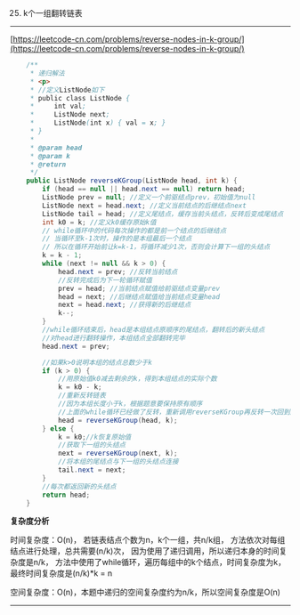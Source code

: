 25. k个一组翻转链表  
---

[https://leetcode-cn.com/problems/reverse-nodes-in-k-group/](https://leetcode-cn.com/problems/reverse-nodes-in-k-group/)  

```java  
    /**
     * 递归解法
     * <p>
	 * //定义ListNode如下
	 * public class ListNode {
	 *     int val;
	 *     ListNode next;
	 *     ListNode(int x) { val = x; }
	 * }
     *
     * @param head
     * @param k
     * @return
     */
    public ListNode reverseKGroup(ListNode head, int k) {
        if (head == null || head.next == null) return head;
        ListNode prev = null; //定义一个前驱结点prev，初始值为null
        ListNode next = head.next; //定义当前结点的后继结点next
        ListNode tail = head; //定义尾结点，缓存当前头结点，反转后变成尾结点
        int k0 = k; //定义k0缓存原始k值
        // while循环中的代码每次操作的都是前一个结点的后继结点
        // 当循环至k-1次时，操作的是本组最后一个结点
        // 所以在循环开始前让k=k-1，将循环减少1次，否则会计算下一组的头结点
        k = k - 1;
        while (next != null && k > 0) {
            head.next = prev; //反转当前结点
            //反转完成后为下一轮循环赋值
            prev = head; //当前结点赋值给前驱结点变量prev
            head = next; //后继结点赋值给当前结点变量head
            next = head.next; //获得新的后继结点
            k--;
        }
        //while循环结束后，head是本组结点原顺序的尾结点，翻转后的新头结点
        //对head进行翻转操作，本组结点全部翻转完毕
        head.next = prev;

        //如果k>0说明本组的结点总数少于k
        if (k > 0) {
            //用原始值k0减去剩余的k，得到本组结点的实际个数
            k = k0 - k;
            //重新反转链表
            //因为本组长度小于k，根据题意要保持原有顺序
            //上面的while循环已经做了反转，重新调用reverseKGroup再反转一次回到原有顺序
            head = reverseKGroup(head, k);
        } else {
            k = k0;//k恢复原始值
            //获取下一组的头结点
            next = reverseKGroup(next, k);
            //将本组的尾结点与下一组的头结点连接
            tail.next = next;
        }
        //每次都返回新的头结点
        return head;
    }

```  

**复杂度分析**  

时间复杂度：O(n)，
若链表结点个数为n，k个一组，共n/k组，
方法依次对每组结点进行处理，总共需要(n/k)次，
因为使用了递归调用，所以递归本身的时间复杂度是n/k，
方法中使用了while循环，遍历每组中的k个结点，时间复杂度为k，
最终时间复杂度是(n/k)*k = n

空间复杂度：O(n)，本题中递归的空间复杂度约为n/k，所以空间复杂度是O(n)

---
